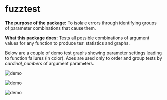 # fuzztest

**The purpose of the package:** To isolate errors through identifying groups of parameter combinations that cause them.

**What this package does:** Tests all possible combinations of argument values for any function 
to produce test statistics and graphs.

Below are a couple of demo test graphs showing parameter settings leading to
function failures (in color). Axes are used only to order and group tests by
_cardinal_numbers_ of argument parameters.
  

![demo](http://i.imgur.com/z5Ivxw0.png)

![demo](http://i.imgur.com/a4bHt4M.png)
 
![demo](http://i.imgur.com/P9vt78Y.png)


